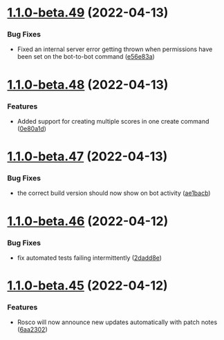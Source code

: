 # [1.1.0-beta.49](https://github.com/ryanpag3/guac-bot/compare/v1.1.0-beta.48...v1.1.0-beta.49) (2022-04-13)


### Bug Fixes

* Fixed an internal server error getting thrown when permissions have been set on the bot-to-bot command ([e56e83a](https://github.com/ryanpag3/guac-bot/commit/e56e83a1e7cc00a9493a941ad55082c44f8b1685))

# [1.1.0-beta.48](https://github.com/ryanpag3/guac-bot/compare/v1.1.0-beta.47...v1.1.0-beta.48) (2022-04-13)


### Features

* Added support for creating multiple scores in one create command ([0e80a1d](https://github.com/ryanpag3/guac-bot/commit/0e80a1d433cb66a8f75183902cd3c98c8cf1f1fa))

# [1.1.0-beta.47](https://github.com/ryanpag3/guac-bot/compare/v1.1.0-beta.46...v1.1.0-beta.47) (2022-04-13)


### Bug Fixes

* the correct build version should now show on bot activity ([ae1bacb](https://github.com/ryanpag3/guac-bot/commit/ae1bacbfbc976e29047e1532d8725047fd66c8e0))

# [1.1.0-beta.46](https://github.com/ryanpag3/guac-bot/compare/v1.1.0-beta.45...v1.1.0-beta.46) (2022-04-12)


### Bug Fixes

* fix automated tests failing intermittently ([2dadd8e](https://github.com/ryanpag3/guac-bot/commit/2dadd8e86959819091d5aa6d6880a9eb084f0a41))

# [1.1.0-beta.45](https://github.com/ryanpag3/guac-bot/compare/v1.1.0-beta.44...v1.1.0-beta.45) (2022-04-12)


### Features

* Rosco will now announce new updates automatically with patch notes ([6aa2302](https://github.com/ryanpag3/guac-bot/commit/6aa23029977949aade6d4058e9ec30cb6fc8bf7b))
